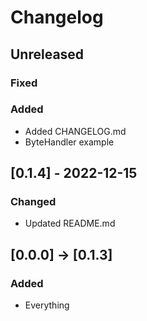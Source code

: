 # Changelog

## Unreleased

### Fixed


### Added 
- Added CHANGELOG.md
- ByteHandler example

## [0.1.4] - 2022-12-15

### Changed
- Updated README.md

## [0.0.0] -> [0.1.3]

### Added
- Everything
  